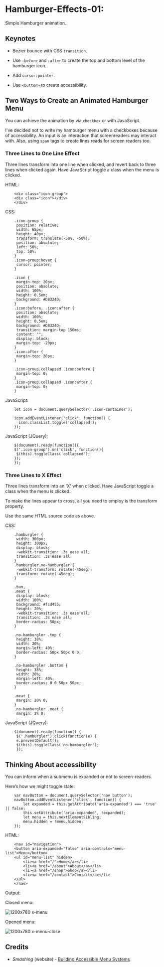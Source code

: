 # Hamburger-Effects-01:

Simple Hamburger animation.

## Keynotes

+ Bezier bounce with CSS `transition`.

+ Use `:before` and `:after` to create the top and bottom level of the hamburger icon.

+ Add `cursor:pointer`.

+ Use `<button>` to create accessibility.

## Two Ways to Create an Animated Hamburger Menu

You can achieve the animation by via `checkbox` or with JavaScript.

I've decided not to write my hamburger menu with a checkboxes because of accessibility. An input is an interaction that screenreaders may interact with. Also, using `span` tags to create lines reads for screen readers too.

### Three Lines to One Line Effect

Three lines transform into one line when clicked, and revert back to three lines when clicked again. Have JavaScript toggle a class when the menu is clicked.

HTML:

        <div class="icon-group">
        <div class="icon"></div>
        </div>

CSS:

        .icon-group {
         position: relative;
         width: 65px;
         height: 40px;
         transform: translate(-50%, -50%);
         position: absolute;
         left: 50%;
         top: 50%;
        }
        .icon-group:hover {
         cursor: pointer;
        }

        .icon {
         margin-top: 20px;
         position: absolute;
         width: 100%;
         height: 0.5em;
         background: #DB324D;
        }
        .icon:before, .icon:after {
         position: absolute;
         width: 100%;
         height: 0.5em;
         background: #DB324D;
         transition: margin-top 150ms;
         content: "";
         display: block;
         margin-top: -20px;
        }
        .icon:after {
         margin-top: 20px;
        }

        .icon-group.collapsed .icon:before {
         margin-top: 0;
        }
        .icon-group.collapsed .icon:after {
         margin-top: 0;
        }

JavaScript:

        let icon = document.querySelector('.icon-container');

        icon.addEventListener("click", function() {
          icon.classList.toggle('collapsed');
        });

JavaScript (JQuery):

        $(document).ready(function(){
        $('.icon-group').on('click', function(){
         $(this).toggleClass('collapsed');
        });
        });

### Three Lines to X Effect

Three lines transform into an 'X' when clicked. Have JavaScript toggle a class when the menu is clicked.

To make the lines appear to cross, all you need to employ is the transform property.

Use the same HTML source code as above.

CSS:

        .hamburgler {
         width: 300px;
         height: 300px;
         display: block;
         -webkit-transition: .3s ease all;
         transition: .3s ease all;
        }
        .hamburgler.no-hamburgler {
         -webkit-transform: rotate(-45deg);
         transform: rotate(-45deg);
        }

        .bun,
        .meat {
         display: block;
         width: 100%;
         background: #fcd455;
         height: 20%;
         -webkit-transition: .3s ease all;
         transition: .3s ease all;
         border-radius: 50px;
        }

        .no-hamburgler .top {
         height: 38%;
         width: 20%;
         margin-left: 40%;
         border-radius: 50px 50px 0 0;
        }

        .no-hamburgler .bottom {
         height: 38%;
         width: 20%;
         margin-left: 40%;
         border-radius: 0 0 50px 50px;
        }

        .meat {
         margin: 20% 0;
        }
        .no-hamburgler .meat {
         margin: 2% 0;

JavaScript (JQuery):

        $(document).ready(function() {
         $('.hamburgler').click(function(e) {
         e.preventDefault();
         $(this).toggleClass('no-hamburgler');
         });

## Thinking About accessibility

You can inform when a submenu is expanded or not to  screen-readers.

Here’s how we might toggle state:

        var navButton = document.querySelector('nav button');
        navButton.addEventListener('click', function() {
            let expanded = this.getAttribute('aria-expanded') === 'true' || false;
            this.setAttribute('aria-expanded', !expanded);
            let menu = this.nextElementSibling;
            menu.hidden = !menu.hidden;
        });

HTML:

        <nav id="navigation">
        <button aria-expanded="false" aria-controls="menu-list">Menu</button>
        <ul id="menu-list" hidden>
            <li><a href="/">Home</a></li>
            <li><a href="/about">About</a></li>
            <li><a href="/shop">Shop</a></li>
            <li><a href="/contact">Contact</a></li>
        </ul>
        </nav>

Output:

Closed menu:

![1200x780 x-menu](https://user-images.githubusercontent.com/24542308/63091592-2b164e00-bfa2-11e9-8d09-a3283ccd60b3.png)

Opened menu:

![1200x780 x-menu-close](https://user-images.githubusercontent.com/24542308/63091593-2b164e00-bfa2-11e9-90ba-90e5ffe68544.png)

## Credits

- _Smashing_ (website) - [Building Accessible Menu Systems](https://www.smashingmagazine.com/2017/11/building-accessible-menu-systems/)
